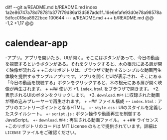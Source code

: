 diff --git a/README.md b/README.md
index 1a2e86747a78d78781b377f79d86a13d587add1f..16e6efafe93d0e78a98578a5dfcc0f8ea8922bce 100644
--- a/README.md
+++ b/README.md
@@ -1,2 +1,17 @@
 # calendear-app
-アプリ。アプリを開いたら、UIが開く。そこにはボタンがあって、今日の動画を視聴するというボタンがある。それをクリックすると、木の根元にある扉が開く映像が流れる
+
+このリポジトリは、ブラウザで動作するシンプルな動画再生体験を提供するサンプルアプリです。アプリを開くとUIが表示され、そこにある「今日の動画を視聴する」ボタンをクリックすると、木の根元にある扉が開く映像が再生されます。
+
+## 使い方
+1. `index.html` をブラウザで開きます。
+2. 表示されるUIのボタンをクリックします。
+3. `download.MP4` に収録された動画が埋め込みプレーヤーで再生されます。
+
+## ファイル構成
+- `index.html` : アプリのエントリーポイントとなるHTML。
+- `style.css` : UIのスタイルを定義したスタイルシート。
+- `script.js` : ボタン操作や動画再生を制御するJavaScript。
+- `download.MP4` : 再生される動画ファイル。
+
+## ライセンス
+このリポジトリのコードは MIT License のもとで提供されています。詳細は `LICENSE` ファイルをご確認ください。
